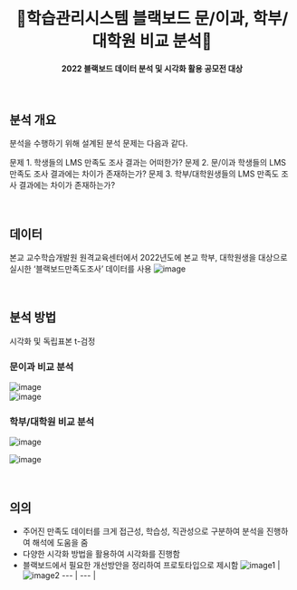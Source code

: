 <h1 align="center">  🏫학습관리시스템 블랙보드 문/이과, 학부/대학원 비교 분석🏫  </h1>
<h4 align="center"> 2022 블랙보드 데이터 분석 및 시각화 활용 공모전 대상  </h4>
<br/>

## 분석 개요
분석을 수행하기 위해 설계된 분석 문제는 다음과 같다.

문제 1. 학생들의 LMS 만족도 조사 결과는 어떠한가?
문제 2. 문/이과 학생들의 LMS 만족도 조사 결과에는 차이가 존재하는가?
문제 3. 학부/대학원생들의 LMS 만족도 조사 결과에는 차이가 존재하는가?

<br/>

## 데이터
본교 교수학습개발원 원격교육센터에서 2022년도에 본교 학부, 대학원생을 대상으로 실시한 ‘블랙보드만족도조사’ 데이터를 사용
![image](https://github.com/user-attachments/assets/a7c3bd22-6430-4320-91bb-9c35bcc794bb)


<br/>

## 분석 방법
시각화 및 독립표본 t-검정

### 문이과 비교 분석
![image](https://github.com/user-attachments/assets/56fdcddd-34f9-4f7e-8d7a-d04e024b16c5)
<br/>
![image](https://github.com/user-attachments/assets/1d2b6e21-f86f-4931-857e-80e5a647a0a5)

### 학부/대학원 비교 분석
![image](https://github.com/user-attachments/assets/8dfdefda-febd-4eb2-b87c-d8220aa406ab)

![image](https://github.com/user-attachments/assets/8caf13eb-67f1-47e0-a9c7-eefd0991fcb7)

<br/>

## 의의
- 주어진 만족도 데이터를 크게 접근성, 학습성, 직관성으로 구분하여 분석을 진행하여 해석에 도움을 줌
- 다양한 시각화 방법을 활용하여 시각화를 진행함
- 블랙보드에서 필요한 개선방안을 정리하여 프로토타입으로 제시함
  ![image1](https://github.com/user-attachments/assets/3173aba5-01d9-400f-acc5-05ade059498d) |![image2](https://github.com/user-attachments/assets/cb89771c-e85d-4086-8df3-2cfbcb5072ae)
--- | --- | 

  

